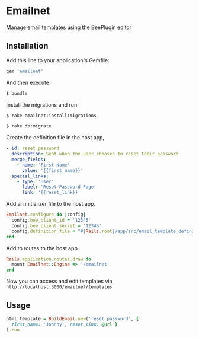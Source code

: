 # Emailnet
Manage email templates using the BeePlugin editor

## Installation
Add this line to your application's Gemfile:

```ruby
gem 'emailnet'
```

And then execute:
```bash
$ bundle
```

Install the migrations and run

```bash
$ rake emailnet:install:migrations
```

```bash
$ rake db:migrate
```

Create the definition file in the host app, 

```yaml
- id: reset_password
  description: Sent when the user chooses to reset their password
  merge_fields:
    - name: 'First Name'
      value: '{{first_name}}'
  special_links:
    - type: 'User'
      label: 'Reset Password Page'
      link: '{{reset_link}}'
```

Add an initializer file to the host app. 

```ruby
Emailnet.configure do |config|
  config.bee_client_id = '12345'
  config.bee_client_secret = '12345'
  config.definition_file = "#{Rails.root}/app/src/email_template_definitions.yml"
end
```

Add to routes to the host app

```ruby
Rails.application.routes.draw do
  mount Emailnet::Engine => '/emailnet'
end
```

Now you can access and edit templates via `http://localhost:3000/emailnet/templates`

## Usage

```ruby
html_template = BuildEmail.new('reset_password', {
  first_name: 'Johnny', reset_link: @url }
).run
```

